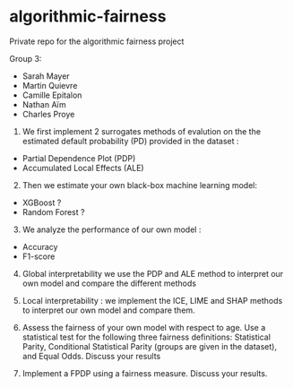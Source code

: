 # algorithmic-fairness
Private repo for the algorithmic fairness project

Group 3:
- Sarah Mayer
- Martin Quievre
- Camille Epitalon
- Nathan Aïm 
- Charles Proye

1. We first implement 2 surrogates methods of evalution on the the estimated default probability (PD) provided in the dataset :
- Partial Dependence Plot (PDP)
- Accumulated Local Effects (ALE)

2. Then we estimate your own black-box machine learning model:
- XGBoost ? 
- Random Forest ?

3. We analyze the performance of our own model : 
- Accuracy 
- F1-score 

4. Global interpretability we use the PDP and ALE method to interpret our own model and compare the different methods

5. Local interpretability : we implement the ICE, LIME and SHAP methods to interpret our own model and compare them.

6. Assess the fairness of your own model with respect to age. Use a statistical test for 
the following three fairness definitions: Statistical Parity, Conditional Statistical Parity 
(groups are given in the dataset), and Equal Odds. Discuss your results


7. Implement a FPDP using a fairness measure. Discuss your results.